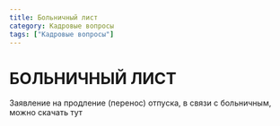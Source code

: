 ```yaml
---
title: Больничный лист
category: Кадровые вопросы
tags: ["Кадровые вопросы"]
---
```

# БОЛЬНИЧНЫЙ ЛИСТ


Заявление на продление (перенос) отпуска, в связи с больничным, можно скачать тут

 